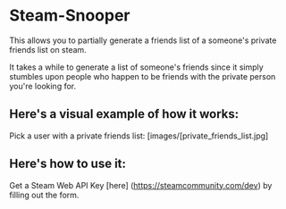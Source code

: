 # Steam-Snooper

This allows you to partially generate a friends list of a someone's private friends list on steam.

It takes a while to generate a list of someone's friends since it simply stumbles upon people who happen to be friends with the private person you're looking for.

## Here's a visual example of how it works:

Pick a user with a private friends list:
[images/[private_friends_list.jpg]



## Here's how to use it:

Get a Steam Web API Key [here] (https://steamcommunity.com/dev) by filling out the form.
